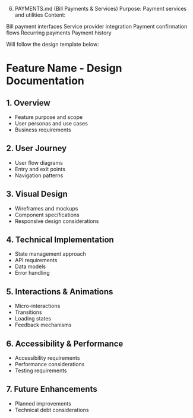 6. PAYMENTS.md (Bill Payments & Services)
Purpose: Payment services and utilities
Content:

Bill payment interfaces
Service provider integration
Payment confirmation flows
Recurring payments
Payment history


Will follow the design template below:
# Feature Name - Design Documentation

## 1. Overview
- Feature purpose and scope
- User personas and use cases
- Business requirements

## 2. User Journey
- User flow diagrams
- Entry and exit points
- Navigation patterns

## 3. Visual Design
- Wireframes and mockups
- Component specifications
- Responsive design considerations

## 4. Technical Implementation
- State management approach
- API requirements
- Data models
- Error handling

## 5. Interactions & Animations
- Micro-interactions
- Transitions
- Loading states
- Feedback mechanisms

## 6. Accessibility & Performance
- Accessibility requirements
- Performance considerations
- Testing requirements

## 7. Future Enhancements
- Planned improvements
- Technical debt considerations
